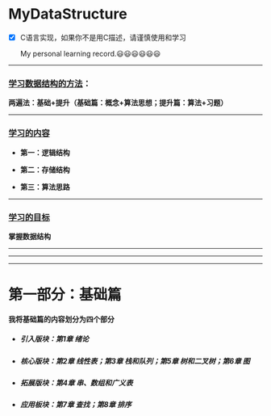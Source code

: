 # MyDataStructure

- [x] C语言实现，如果你不是用C描述，请谨慎使用和学习

  My personal learning record.:smiley::smiley::smiley::smiley::smiley::smiley:

***

### 	<u>学习数据结构的方法</u>：

​	**两遍法：基础+提升（基础篇：概念+算法思想；提升篇：算法+习题）**

***

### 	<u>学习的内容</u>

* **第一：逻辑结构**

* **第二：存储结构**

* **第三：算法思路** 

---
  
  ### <u>学习的目标</u>
  
  **掌握数据结构**
  
---
  
---

---

# 第一部分：基础篇

#### 我将基础篇的内容划分为四个部分

* ##### 引入版块：第1章 绪论

* ##### 核心版块：第2章 线性表；第3章 栈和队列；第5章 树和二叉树；第6章 图

* ##### 拓展版块：第4章 串、数组和广义表

* ##### 应用板块：第7章 查找；第8章 排序

